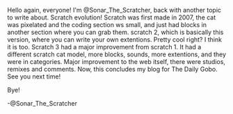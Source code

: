 Hello again, everyone! I'm @Sonar_The_Scratcher, back with another topic to write about. Scratch evolution! Scratch was first made in 2007, the cat was pixelated and the coding section ws small, and just had blocks in another section where you can grab them. scratch 2, which is basically this version, where you can write your own extentions. Pretty cool right? I think it is too. Scratch 3 had a major improvement from scratch 1. It had a different scratch cat model, more blocks, sounds, more extentions, and they were in categories. Major improvement to the web itself, there were studios, remixes and comments. Now, this concludes my blog for The Daily Gobo. See you next time!

Bye!
    
-@Sonar_The_Scratcher